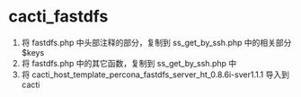 cacti_fastdfs
=============
1. 将 fastdfs.php 中头部注释的部分，复制到 ss_get_by_ssh.php 中的相关部分 $keys
2. 将 fastdfs.php 中的其它函数，复制到 ss_get_by_ssh.php 中
3. 将 cacti_host_template_percona_fastdfs_server_ht_0.8.6i-sver1.1.1 导入到 cacti

